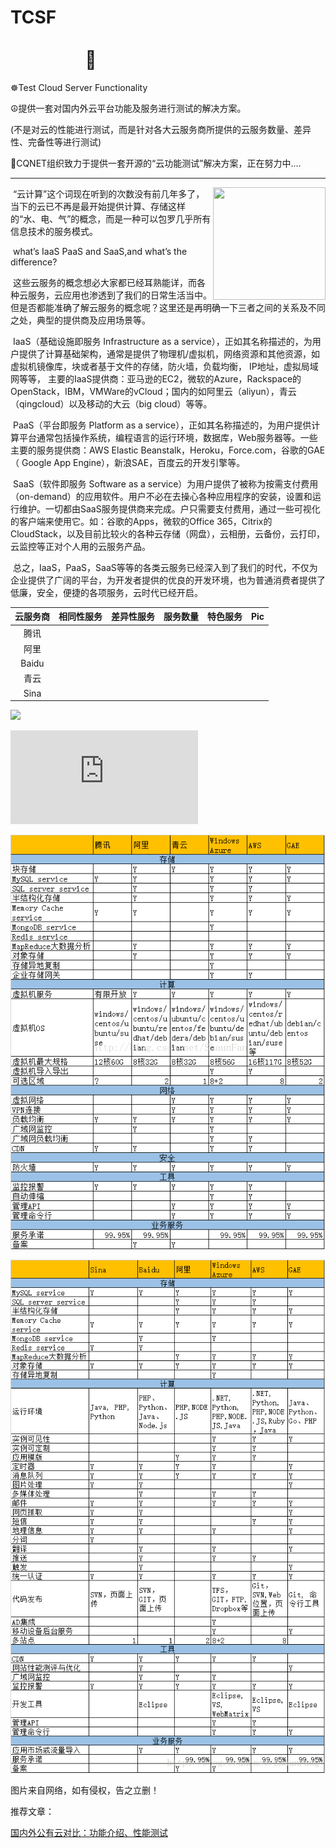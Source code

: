 # TCSF &nbsp;&nbsp;&nbsp;&nbsp;&nbsp;&nbsp;&nbsp;&nbsp;&nbsp;&nbsp;&nbsp;&nbsp;&nbsp;&nbsp;&nbsp;&nbsp;&nbsp;&nbsp;&nbsp;&nbsp;&nbsp;&nbsp;&nbsp;&nbsp;&nbsp;&nbsp;&nbsp;&nbsp;&nbsp;&nbsp;&nbsp;&nbsp;&nbsp;&nbsp;&nbsp;&nbsp;&nbsp;&nbsp;&nbsp;&nbsp;&nbsp;&nbsp;&nbsp;&nbsp;&nbsp;&nbsp;&nbsp;&nbsp;&nbsp;&nbsp;&nbsp;&nbsp;&nbsp;&nbsp;&nbsp;&nbsp;&nbsp;&nbsp;&nbsp;&nbsp;&nbsp;&nbsp;&nbsp;&nbsp;&nbsp;&nbsp;&nbsp;&nbsp;&nbsp;&nbsp;&nbsp;&nbsp;&nbsp;&nbsp;&nbsp;&nbsp;&nbsp;&nbsp;&nbsp;&nbsp;&nbsp;&nbsp;&nbsp;&nbsp;&nbsp;&nbsp;&nbsp;&nbsp;&nbsp;&nbsp;&nbsp;&nbsp;&nbsp;&nbsp;💭

☸Test Cloud Server Functionality

☮提供一套对国内外云平台功能及服务进行测试的解决方案。

(不是对云的性能进行测试，而是针对各大云服务商所提供的云服务数量、差异性、完备性等进行测试)

💪CQNET组织致力于提供一套开源的“云功能测试”解决方案，正在努力中....

----------------------------
<img src="https://i.imgur.com/ccN0twr.gif" width = "180" height = "180" div align=right />


&nbsp;“云计算”这个词现在听到的次数没有前几年多了，当下的云已不再是最开始提供计算、存储这样的“水、电、气”的概念，而是一种可以包罗几乎所有信息技术的服务模式。

&nbsp;what’s IaaS PaaS and SaaS,and what’s the difference? 

&nbsp;这些云服务的概念想必大家都已经耳熟能详，而各种云服务，云应用也渗透到了我们的日常生活当中。但是否都能准确了解云服务的概念呢？这里还是再明确一下三者之间的关系及不同之处，典型的提供商及应用场景等。

&nbsp;IaaS（基础设施即服务 Infrastructure as a service），正如其名称描述的，为用户提供了计算基础架构，通常是提供了物理机/虚拟机，网络资源和其他资源，如虚拟机镜像库，块或者基于文件的存储，防火墙，负载均衡， IP地址，虚拟局域网等等， 主要的IaaS提供商：亚马逊的EC2，微软的Azure，Rackspace的OpenStack，IBM，VMWare的vCloud；国内的如阿里云（aliyun），青云（qingcloud）以及移动的大云（big cloud）等等。

&nbsp;PaaS（平台即服务 Platform as a service），正如其名称描述的，为用户提供计算平台通常包括操作系统，编程语言的运行环境，数据库，Web服务器等。一些主要的服务提供商：AWS Elastic Beanstalk，Heroku，Force.com，谷歌的GAE（ Google App Engine），新浪SAE，百度云的开发引擎等。

&nbsp;SaaS（软件即服务 Software as a service）为用户提供了被称为按需支付费用（on-demand）的应用软件。用户不必在去操心各种应用程序的安装，设置和运行维护。一切都由SaaS服务提供商来完成。户只需要支付费用，通过一些可视化的客户端来使用它。如：谷歌的Apps，微软的Office 365，Citrix的CloudStack，以及目前比较火的各种云存储（网盘），云相册，云备份，云打印，云监控等正对个人用的云服务产品。 

&nbsp;总之，IaaS，PaaS，SaaS等等的各类云服务已经深入到了我们的时代，不仅为企业提供了广阔的平台，为开发者提供的优良的开发环境，也为普通消费者提供了低廉，安全，便捷的各项服务，云时代已经开启。

| 云服务商 | 相同性服务 | 差异性服务 | 服务数量 | 特色服务 | Pic|
| :--------: | :---------: | :---------: | :---------: | :---------: | :---------:| 
|腾讯||||||
|阿里||||||
|Baidu||||||
|青云||||||
|Sina||||||

![](https://raw.githubusercontent.com/ckjbug/xiaokui/master/split.png)

![](https://www.easyicon.net/api/resizeApi.php?id=522070&size=128)

![iass](iaas.png)

![pass](paas.png)

图片来自网络，如有侵权，告之立删！

推荐文章：

[国内外公有云对比：功能介绍、性能测试](https://blog.mimvp.com/article/13351.html)


 





